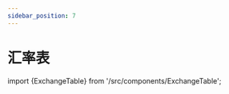 ```yaml
---
sidebar_position: 7
---
```


# 汇率表

import {ExchangeTable} from '/src/components/ExchangeTable';

<ExchangeTable/>
